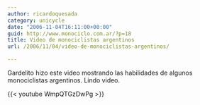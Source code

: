 ```yaml
---
author: ricardoquesada
category: unicycle
date: "2006-11-04T16:11:00+00:00"
guid: http://www.monociclo.com.ar/?p=18
title: Video de monociclistas argentinos
url: /2006/11/04/video-de-monociclistas-argentinos/

---
```


Gardelito hizo este video mostrando las habilidades de algunos monociclistas
argentinos. Lindo video.

{{< youtube WmpQTGzDwPg >}}
